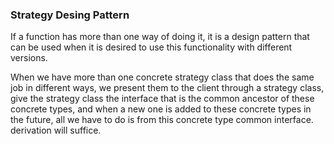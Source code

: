 ### Strategy Desing Pattern

If a function has more than one way of doing it, it is a design pattern that can be used when it is desired to use this functionality with different versions.

When we have more than one concrete strategy class that does the same job in different ways, we present them to the client through a strategy class, give the strategy class the interface that is the common ancestor of these concrete types, and when a new one is added to these concrete types in the future, all we have to do is from this concrete type common interface. derivation will suffice.
